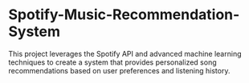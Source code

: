 # Spotify-Music-Recommendation-System
This project leverages the Spotify API and advanced machine learning techniques to create a system that provides personalized song recommendations based on user preferences and listening history.
